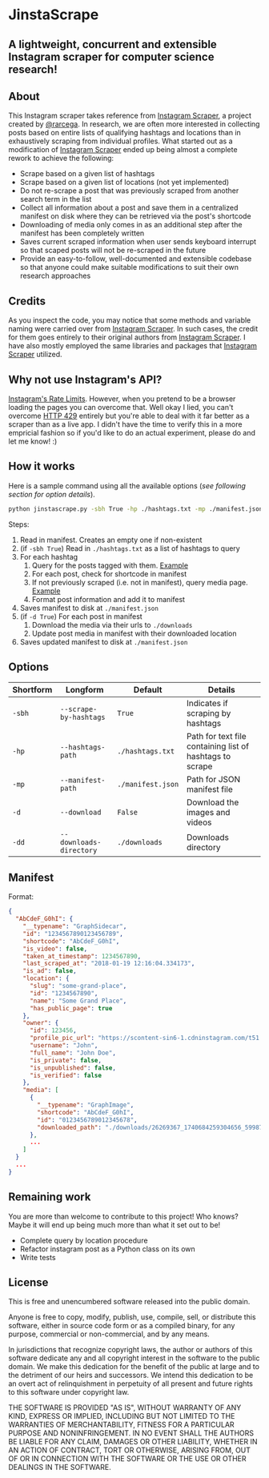 # JinstaScrape
A lightweight, concurrent and extensible Instagram scraper for computer science research!
--
## About
This Instagram scraper takes reference from [Instagram Scraper](https://github.com/rarcega/instagram-scraper/graphs/contributors), a project created by [@rarcega](https://github.com/rarcega).
In research, we are often more interested in collecting posts based on entire lists of qualifying hashtags and locations than in exhaustively scraping from individual profiles. What started out as a modification of [Instagram Scraper](https://github.com/rarcega/instagram-scraper/graphs/contributors) ended up being almost a complete rework to achieve the following:
* Scrape based on a given list of hashtags
* Scrape based on a given list of locations (not yet implemented)
* Do not re-scrape a post that was previously scraped from another search term in the list
* Collect all information about a post and save them in a centralized manifest on disk where they can be retrieved via the post's shortcode
* Downloading of media only comes in as an additional step after the manifest has been completely written
* Saves current scraped information when user sends keyboard interrupt so that scaped posts will not be re-scraped in the future
* Provide an easy-to-follow, well-documented and extensible codebase so that anyone could make suitable modifications to suit their own research approaches

## Credits
As you inspect the code, you may notice that some methods and variable naming were carried over from [Instagram Scraper](https://github.com/rarcega/instagram-scraper/graphs/contributors). In such cases, the credit for them goes entirely to their original authors from [Instagram Scraper](https://github.com/rarcega/instagram-scraper/graphs/contributors). I have also mostly employed the same libraries and packages that [Instagram Scraper](https://github.com/rarcega/instagram-scraper/graphs/contributors) utilized.

## Why not use Instagram's API?
[Instagram's Rate Limits](https://www.instagram.com/developer/limits/). However, when you pretend to be a browser loading the pages you can overcome that. Well okay I lied, you can't overcome [HTTP 429](https://httpstatuses.com/429) entirely but you're able to deal with it far better as a scraper than as a live app. I didn't have the time to verify this in a more empricial fashion so if you'd like to do an actual experiment, please do and let me know! :)

## How it works
Here is a sample command using all the available options (*see following section for option details*).
```sh
python jinstascrape.py -sbh True -hp ./hashtags.txt -mp ./manifest.json -d True -dd ./downloads
```
Steps:
1. Read in manifest. Creates an empty one if non-existent
2. (if `-sbh True`) Read in `./hashtags.txt` as a list of hashtags to query
3. For each hashtag
    1. Query for the posts tagged with them. [Example](https://www.instagram.com/graphql/query/?query_id=17882293912014529&tag_name=allyourbasearebelongstous&first=100&after=)
    2. For each post, check for shortcode in manifest
    3. If not previously scraped (i.e. not in manifest), query media page. [Example](https://www.instagram.com/p/BK82TOvDYI-/?__a=1)
    4. Format post information and add it to manifest
4. Saves manifest to disk at `./manifest.json`   
5. (if `-d True`) For each post in manifest
    1. Download the media via their urls to `./downloads`
    2. Update post media in manifest with their downloaded location
6. Saves updated manifest to disk at `./manifest.json`

## Options
| Shortform | Longform | Default | Details |
| --- | --- | --- | --- |
| `-sbh` | `--scrape-by-hashtags` | `True` | Indicates if scraping by hashtags |
| `-hp` | `--hashtags-path` | `./hashtags.txt` | Path for text file containing list of hashtags to scrape |
| `-mp` | `--manifest-path` | `./manifest.json` | Path for JSON manifest file |
| `-d` | `--download` | `False` | Download the images and videos |
| `-dd` | `--downloads-directory` | `./downloads` | Downloads directory |

## Manifest
Format:
```json
{
  "AbCdeF_G0hI": {
    "__typename": "GraphSidecar",
    "id": "1234567890123456789",
    "shortcode": "AbCdeF_G0hI",
    "is_video": false,
    "taken_at_timestamp": 1234567890,
    "last_scraped_at": "2018-01-19 12:16:04.334173",
    "is_ad": false,
    "location": {
      "slug": "some-grand-place",
      "id": "1234567890",
      "name": "Some Grand Place",
      "has_public_page": true     
    },
    "owner": {
      "id": 123456,
      "profile_pic_url": "https://scontent-sin6-1.cdninstagram.com/t51.2885-19/10593517_501208056648267_1283747068.jpg",
      "username": "John",
      "full_name": "John Doe",
      "is_private": false,
      "is_unpublished": false,
      "is_verified": false
    },
    "media": [
      {
        "__typename": "GraphImage",
        "shortcode": "AbCdeF_G0hI",
        "id": "0123456789012345678",
        "downloaded_path": "./downloads/26269367_1740684259304656_5998716977634344960.jpg"
      },
      ...
    ]  
  }
  ...
}
```

## Remaining work
You are more than welcome to contribute to this project! Who knows? Maybe it will end up being much more than what it set out to be!
* Complete query by location procedure
* Refactor instagram post as a Python class on its own
* Write tests

## License
This is free and unencumbered software released into the public domain.

Anyone is free to copy, modify, publish, use, compile, sell, or distribute this software, either in source code form or as a compiled binary, for any purpose, commercial or non-commercial, and by any means.

In jurisdictions that recognize copyright laws, the author or authors of this software dedicate any and all copyright interest in the software to the public domain. We make this dedication for the benefit of the public at large and to the detriment of our heirs and successors. We intend this dedication to be an overt act of relinquishment in perpetuity of all present and future rights to this software under copyright law.

THE SOFTWARE IS PROVIDED "AS IS", WITHOUT WARRANTY OF ANY KIND, EXPRESS OR IMPLIED, INCLUDING BUT NOT LIMITED TO THE WARRANTIES OF MERCHANTABILITY, FITNESS FOR A PARTICULAR PURPOSE AND NONINFRINGEMENT. IN NO EVENT SHALL THE AUTHORS BE LIABLE FOR ANY CLAIM, DAMAGES OR OTHER LIABILITY, WHETHER IN AN ACTION OF CONTRACT, TORT OR OTHERWISE, ARISING FROM, OUT OF OR IN CONNECTION WITH THE SOFTWARE OR THE USE OR OTHER DEALINGS IN THE SOFTWARE.
